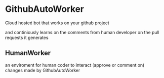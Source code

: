 # GithubAutoWorker
Cloud hosted bot that works on your github project 

and continiously learns on the comments from human developer on the pull requests it generates

## HumanWorker

an enviroment for human coder to interact (approve or comment on) changes made by GithubAutoWorker
